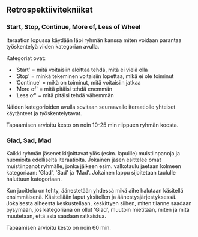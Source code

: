 ## Retrospektiivitekniikat

### Start, Stop, Continue, More of, Less of Wheel

Iteraation lopussa käydään läpi ryhmän kanssa miten voidaan parantaa työskentelyä viiden kategorian avulla. 

Kategoriat ovat:
- 'Start' = mitä voitaisiin aloittaa tehdä, mitä ei vielä olla
- 'Stop' = minkä tekeminen voitaisiin lopettaa, mikä ei ole toiminut
- 'Continue' = mikä on toiminut, mitä voitaisiin jatkaa
- 'More of' = mitä pitäisi tehdä enemmän
- 'Less of' = mitä pitäisi tehdä vähemmän

Näiden kategorioiden avulla sovitaan seuraavalle iteraatiolle yhteiset käytänteet ja työskentelytavat.

Tapaamisen arvioitu kesto on noin 10-25 min riippuen ryhmän koosta.


### Glad, Sad, Mad

Kaikki ryhmän jäsenet kirjoittavat ylös (esim. lapuille) muistiinpanoja ja huomioita edelliseltä iteraatiolta. Jokainen jäsen esittelee omat muistiinpanot ryhmälle, jonka jälkeen esim. valkotaulu jaetaan kolmeen kategoriaan: 'Glad', 'Sad' ja 'Mad'. Jokainen lappu sijoitetaan taululle haluttuun kategoriaan. 

Kun jaoittelu on tehty, äänestetään yhdessä mikä aihe halutaan käsitellä ensimmäisenä. Käsitellään laput yksitellen ja äänestysjärjestyksessä. Jokaisesta aiheesta keskustellaan, keskittyen siihen, miten tilanne saadaan pysymään, jos kategoriana on ollut 'Glad', muutoin mietitään, miten ja mitä muutetaan, että asia saadaan ratkaistua.

Tapaamisen arvioitu kesto on noin 60 min.